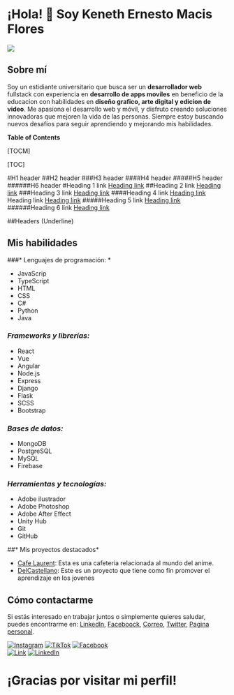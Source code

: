 # ¡Hola! 👋 Soy Keneth Ernesto Macis Flores
![](https://thumbs.dreamstime.com/b/banner-de-programaci%C3%B3n-web-concepto-tecnolog%C3%ADa-conexiones-personas-negocios-internet-medios-mixtos-219287770.jpg)

## Sobre mí
Soy un estidiante universitario que busca ser un **desarrollador web** fullstack con experiencia en **desarrollo de apps moviles** en beneficio de la educacion con habilidades en **diseño grafico, arte digital y edicion de video**. Me apasiona el desarrollo web y móvil, y disfruto creando soluciones innovadoras que mejoren la vida de las personas. Siempre estoy buscando nuevos desafíos para seguir aprendiendo y mejorando mis habilidades.

**Table of Contents**

[TOCM]

[TOC]

#H1 header
##H2 header
###H3 header
####H4 header
#####H5 header
######H6 header
#Heading 1 link [Heading link](https://github.com/pandao/editor.md "Heading link")
##Heading 2 link [Heading link](https://github.com/pandao/editor.md "Heading link")
###Heading 3 link [Heading link](https://github.com/pandao/editor.md "Heading link")
####Heading 4 link [Heading link](https://github.com/pandao/editor.md "Heading link") Heading link [Heading link](https://github.com/pandao/editor.md "Heading link")
#####Heading 5 link [Heading link](https://github.com/pandao/editor.md "Heading link")
######Heading 6 link [Heading link](https://github.com/pandao/editor.md "Heading link")

##Headers (Underline)

## Mis habilidades

###* Lenguajes de programación: *
- JavaScrip
- TypeScript
- HTML
- CSS
- C#
- Python
- Java <br>

### *Frameworks y librerías:*
- React
- Vue
- Angular
- Node.js
- Express
- Django
- Flask
- SCSS
- Bootstrap
### *Bases de datos:*
- MongoDB
- PostgreSQL
- MySQL
- Firebase
### *Herramientas y tecnologías:*
- Adobe ilustrador
- Adobe Photoshop
- Adobe After Effect
- Unity Hub
- Git
- GitHub

##* Mis proyectos destacados*
- [Cafe Laurent](): Esta es una cafeteria relacionada al mundo del anime.
- [DelCastellano](): Este es un proyecto que tiene como fin promover el aprendizaje en los jovenes 

## Cómo contactarme
Si estás interesado en trabajar juntos o simplemente quieres saludar, puedes encontrarme en: 
[LinkedIn](), [Faceboock](), [Correo](),  [Twitter](), [Pagina personal]().

[![Instagram](https://img.shields.io/badge/Instagram-@mouredev-E4405F?style=for-the-badge&logo=instagram&logoColor=white&labelColor=101010)](https://instagram.com/mouredev)
[![TikTok](https://img.shields.io/badge/TikTok-@mouredev-69C9D0?style=for-the-badge&logo=tiktok&logoColor=white&labelColor=101010)](https://tiktok.com/@mouredev)
[![Facebook](https://img.shields.io/badge/Facebook-@mouredev-1877F2?style=for-the-badge&logo=facebook&logoColor=white&labelColor=101010)](https://facebook.com/mouredev)
</br>
[![Link](https://img.shields.io/badge/Link_Site-moure.dev-39E09B?style=for-the-badge&logo=Linktree&logoColor=white&labelColor=101010)](https://mouredev.com)
[![LinkedIn](https://img.shields.io/badge/LinkedIn-Brais_Moure-0077B5?style=for-the-badge&logo=linkedin&logoColor=white&labelColor=101010)](https://www.linkedin.com/in/braismoure)

# ¡Gracias por visitar mi perfil!


<!--
**IsseiSenpai/IsseiSenpai** is a ✨ _special_ ✨ repository because its `README.md` (this file) appears on your GitHub profile.

Here are some ideas to get you started:

- 🔭 I’m currently working on ...
- 🌱 I’m currently learning ...
- 👯 I’m looking to collaborate on ...
- 🤔 I’m looking for help with ...
- 💬 Ask me about ...
- 📫 How to reach me: ...
- 😄 Pronouns: ...
- ⚡ Fun fact: ...
-->
